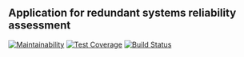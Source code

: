 ## Application for redundant systems reliability assessment

[![Maintainability](https://api.codeclimate.com/v1/badges/2aff7888d46f1cccb783/maintainability)](https://codeclimate.com/github/mpokrovsky/reliability/maintainability)
[![Test Coverage](https://api.codeclimate.com/v1/badges/2aff7888d46f1cccb783/test_coverage)](https://codeclimate.com/github/mpokrovsky/reliability/test_coverage)
[![Build Status](https://travis-ci.com/porkupinempokr/reliability.svg?branch=master)](https://travis-ci.com/porkupinempokr/reliability)
